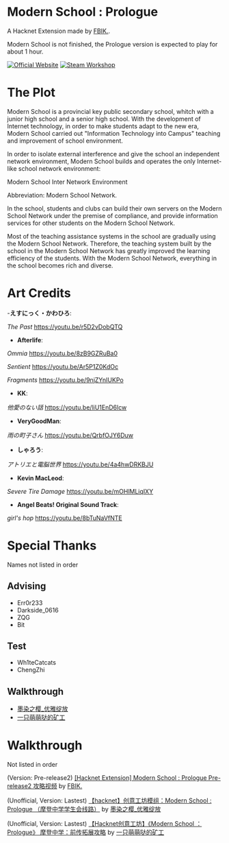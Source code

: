 # Modern School : Prologue
A Hacknet Extension made by [FBIK.](https://github.com/bovinebeta).

Modern School is not finished, the Prologue version is expected to play for about 1 hour. 

[![Official Website](https://img.shields.io/badge/Official_Website-E34F26?style=for-the-badge&logo=html5&logoColor=white)](https://modern-school.fbik.top) [![Steam Workshop](https://img.shields.io/badge/Steam_Workshop-000000?style=for-the-badge&logo=steam&logoColor=white)](https://steamcommunity.com/sharedfiles/filedetails/?id=2918857028)


# The Plot
Modern School is a provincial key public secondary school, whitch with a junior high school and a senior high school. With the development of Internet technology, in order to make students adapt to the new era, Modern School carried out "Information Technology into Campus" teaching and improvement of school environment.

In order to isolate external interference and give the school an independent network environment, Modern School builds and operates the only Internet-like school network environment:

Modern School Inter Network Environment

Abbreviation: Modern School Network.

In the school, students and clubs can build their own servers on the Modern School Network under the premise of compliance, and provide information services for other students on the Modern School Network.

Most of the teaching assistance systems in the school are gradually using the Modern School Network. Therefore, the teaching system built by the school in the Modern School Network has greatly improved the learning efficiency of the students. With the Modern School Network, everything in the school becomes rich and diverse.

# Art Credits

-**えすにっく・かわひろ**:
  
*The Past* 
<https://youtu.be/r5D2vDobQTQ>

- **Afterlife**:

*Ommia*
<https://youtu.be/8zB9GZRuBa0>

*Sentient*
<https://youtu.be/Ar5P1Z0KdOc>

*Fragments*
<https://youtu.be/9njZYnIUKPo>

- **KK**:

*他愛のない話*
<https://youtu.be/liU1EnD6lcw>

- **VeryGoodMan**:

*雨の町子さん*
<https://youtu.be/QrbfOJY6Duw>

- **しゃろう**:

*アトリエと電脳世界*
<https://youtu.be/4a4hwDRKBJU>

- **Kevin MacLeod**:

*Severe Tire Damage*
<https://youtu.be/mOHlMLiqIXY>

- **Angel Beats! Original Sound Track**:

*girl's hop*
<https://youtu.be/8bTuNaVfNTE>

# Special Thanks
Names not listed in order

## Advising
- Err0r233
- Darkside_0616
- ZQG
- Bit

## Test
- Wh1teCatcats
- ChengZhi

## Walkthrough
- [墨染之樱_优雅绽放](https://space.bilibili.com/129280061)
- [一只萌萌哒的矿工](https://space.bilibili.com/397291489)

# Walkthrough

Not listed in order

(Version: Pre-release2) [[Hacknet Extension] Modern School : Prologue Pre-release2 攻略视频](https://www.bilibili.com/video/BV1W84y157fw) by [FBIK.](https://github.com/FBIKdot)

(Unofficial, Version: Lastest) [【hacknet】创意工坊模组：Modern School : Prologue （摩登中学学生会线路）](https://www.bilibili.com/video/BV1PM411g7V5) by [墨染之樱_优雅绽放](https://space.bilibili.com/129280061)

(Unofficial, Version: Lastest) [【Hacknet创意工坊】《Modern School ：Prologue》 摩登中学：前传拓展攻略](https://www.bilibili.com/video/BV1Uj421X7rK?vd_source=df2b12f36c675f5f350eca173c486607) by [一只萌萌哒的矿工](https://space.bilibili.com/397291489)